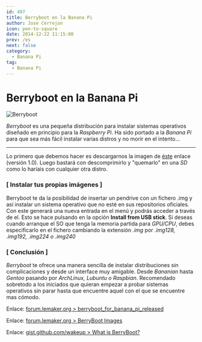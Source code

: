 ```yaml
---
id: 497
title: Berryboot en la Banana Pi
author: Jose Cerrejon
icon: pen-to-square
date: 2014-12-22 11:15:00
prev: /es
next: false
category:
  - Banana Pi
tag:
  - Banana Pi
---
```


# Berryboot en la Banana Pi

![Berryboot](/images/berryboot.jpg)

*Berryboot* es una pequeña distribución para instalar sistemas operativos diseñado en principio para la *Raspberry Pi*. Ha sido portado a la *Banana Pi* para que sea más fácil instalar varias distros y no morir en el intento...

- - -
Lo primero que debemos hacer es descargarnos la imagen de [éste](https://docs.google.com/file/d/0B38hUt6ypQXDQlM3eDdxVV9zcTA/edit) enlace (versión 1.0). Luego bastará con descomprimirlo y "quemarlo" en una *SD* como lo haríais con cualquier otra distro.

### [ Instalar tus propias imágenes ]

Berryboot te da la posibilidad de insertar un pendrive con un fichero .img y así instalar un sistema operativo que no esté en sus repositorios oficiales. Con este generará una nueva entrada en el menú y podrás acceder a través de el. Esto se hace pulsando en la opción **Install from USB stick**. Si deseas cuando arranque el SO que tenga la memoria partida para *GPU/CPU*, debes especificarlo en el fichero cambiando la extensión *.img* por *.img128, .img192, .img224 o .img240*


### [ Conclusión ]

*Berryboot* te ofrece una manera sencilla de instalar distribuciones sin complicaciones y desde un interface muy amigable. Desde *Bananian* hasta *Gentoo* pasando por *ArchLinux, Lubuntu o Raspbian*. Recomendado sobretodo a los iniciados que quieran empezar a probar sistemas operativos sin parar hasta que encuentre aquel con el que se encuentre mas cómodo.

Enlace: [forum.lemaker.org > berryboot_for_banana_pi_released](http://forum.lemaker.org/4111-1-1-berryboot_for_banana_pi_released.html)

Enlace: [forum.lemaker.org > BerryBoot Images](http://forum.lemaker.org/viewthread.php?tid=4792)

Enlace: [gist.github.com/wakeup > What is BerryBoot?](https://gist.github.com/wakeup/da81d27ec922882f2502)